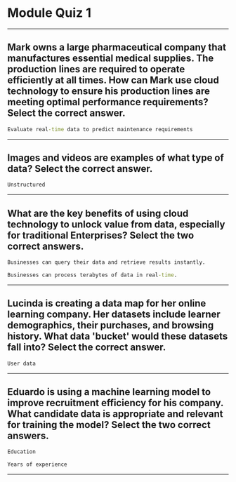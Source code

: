 # Module Quiz 1
____
## Mark owns a large pharmaceutical company that manufactures essential medical supplies. The production lines are required to operate efficiently at all times. How can Mark use cloud technology to ensure his production lines are meeting optimal performance requirements? Select the correct answer.
```cmd
Evaluate real-time data to predict maintenance requirements
```
____
## Images and videos are examples of what type of data? Select the correct answer.
```cmd
Unstructured
```
____
## What are the key benefits of using cloud technology to unlock value from data, especially for traditional Enterprises? Select the two correct answers.
```cmd
Businesses can query their data and retrieve results instantly.
```
```cmd
Businesses can process terabytes of data in real-time.
```
_____
## Lucinda is creating a data map for her online learning company. Her datasets include learner demographics, their purchases, and browsing history. What data 'bucket' would these datasets fall into? Select the correct answer.
```cmd
User data
```
_____
## Eduardo is using a machine learning model to improve recruitment efficiency for his company. What candidate data is appropriate and relevant for training the model? Select the two correct answers.
```cmd
Education
```
```cmd
Years of experience
```
____

